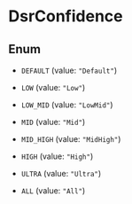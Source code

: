

# DsrConfidence

## Enum


* `DEFAULT` (value: `"Default"`)

* `LOW` (value: `"Low"`)

* `LOW_MID` (value: `"LowMid"`)

* `MID` (value: `"Mid"`)

* `MID_HIGH` (value: `"MidHigh"`)

* `HIGH` (value: `"High"`)

* `ULTRA` (value: `"Ultra"`)

* `ALL` (value: `"All"`)



